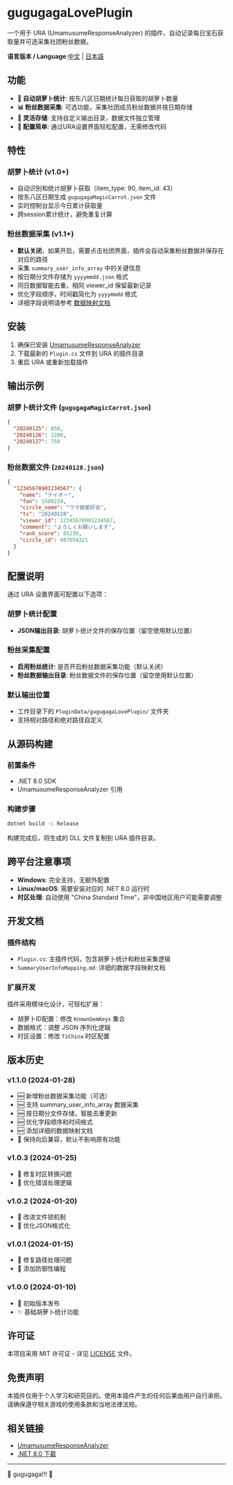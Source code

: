 # gugugagaLovePlugin

一个用于 URA (UmamusumeResponseAnalyzer) 的插件，自动记录每日宝石获取量并可选采集社团粉丝数据。

**语言版本 / Language**:[中文](README.md) | [日本語](README_JP.md)

## 功能

- **💎 自动胡萝卜统计**: 按东八区日期统计每日获取的胡萝卜数量
- **📊 粉丝数据采集**: 可选功能，采集社团成员粉丝数据并按日期存储
- **📁 灵活存储**: 支持自定义输出目录，数据文件独立管理
- **🔧 配置简单**: 通过URA设置界面轻松配置，无需修改代码

## 特性

### 胡萝卜统计 (v1.0+)
- 自动识别和统计胡萝卜获取（item_type: 90, item_id: 43）
- 按东八区日期生成 `gugugagaMagicCarrot.json` 文件
- 实时控制台显示今日累计获取量
- 跨session累计统计，避免重复计算

### 粉丝数据采集 (v1.1+) 
- **默认关闭**，如果开启，需要点击社团界面，插件会自动采集粉丝数据并保存在对应的路径
- 采集 `summary_user_info_array` 中的关键信息
- 按日期分文件存储为 `yyyymmdd.json` 格式
- 同日数据智能去重，相同 viewer_id 保留最新记录
- 优化字段顺序，时间戳简化为 `yyyymmdd` 格式
- 详细字段说明请参考 [数据映射文档](src/SummaryUserInfoMapping.md)

## 安装

1. 确保已安装 [UmamusumeResponseAnalyzer](https://github.com/UmamusumeResponseAnalyzer/UmamusumeResponseAnalyzer)
2. 下载最新的 `Plugin.cs` 文件到 URA 的插件目录
3. 重启 URA 或重新加载插件

## 输出示例

### 胡萝卜统计文件 (`gugugagaMagicCarrot.json`)
```json
{
  "20240125": 850,
  "20240126": 1200,
  "20240127": 750
}
```

### 粉丝数据文件 (`20240128.json`)
```json
{
  "12345678901234567": {
    "name": "テイオー",
    "fan": 1508234,
    "circle_name": "ウマ娘愛好会",
    "ts": "20240128",
    "viewer_id": 12345678901234567,
    "comment": "よろしくお願いします",
    "rank_score": 85230,
    "circle_id": 987654321
  }
}
```

## 配置说明

通过 URA 设置界面可配置以下选项：

### 胡萝卜统计配置
- **JSON输出目录**: 胡萝卜统计文件的保存位置（留空使用默认位置）

### 粉丝采集配置  
- **启用粉丝统计**: 是否开启粉丝数据采集功能（默认关闭）
- **粉丝数据输出目录**: 粉丝数据文件的保存位置（留空使用默认位置）

### 默认输出位置
- 工作目录下的 `PluginData/gugugagaLovePlugin/` 文件夹
- 支持相对路径和绝对路径自定义

## 从源码构建

### 前置条件
- .NET 8.0 SDK
- UmamusumeResponseAnalyzer 引用

### 构建步骤
```bash
dotnet build -c Release
```

构建完成后，将生成的 DLL 文件复制到 URA 插件目录。

## 跨平台注意事项

- **Windows**: 完全支持，无额外配置
- **Linux/macOS**: 需要安装对应的 .NET 8.0 运行时
- **时区处理**: 自动使用 "China Standard Time"，非中国地区用户可能需要调整

## 开发文档

### 插件结构
- `Plugin.cs`: 主插件代码，包含胡萝卜统计和粉丝采集逻辑
- `SummaryUserInfoMapping.md`: 详细的数据字段映射文档

### 扩展开发
插件采用模块化设计，可轻松扩展：
- 胡萝卜ID配置：修改 `KnownGemKeys` 集合
- 数据格式：调整 JSON 序列化逻辑  
- 时区设置：修改 `TzChina` 时区配置

## 版本历史

### v1.1.0 (2024-01-28)
- 🆕 新增粉丝数据采集功能（可选）
- 🆕 支持 summary_user_info_array 数据采集
- 🆕 按日期分文件存储，智能去重更新
- 🆕 优化字段顺序和时间格式
- 🆕 添加详细的数据映射文档
- 🔧 保持向后兼容，默认不影响原有功能

### v1.0.3 (2024-01-25)
- 🐛 修复时区转换问题
- 🔧 优化错误处理逻辑

### v1.0.2 (2024-01-20)
- 🔧 改进文件锁机制
- 🔧 优化JSON格式化

### v1.0.1 (2024-01-15)
- 🐛 修复路径处理问题
- 🔧 添加防御性编程

### v1.0.0 (2024-01-10)
- 🎉 初始版本发布
- ✨ 基础胡萝卜统计功能

## 许可证

本项目采用 MIT 许可证 - 详见 [LICENSE](LICENSE) 文件。

## 免责声明

本插件仅用于个人学习和研究目的。使用本插件产生的任何后果由用户自行承担。请确保遵守相关游戏的使用条款和当地法律法规。

## 相关链接

- [UmamusumeResponseAnalyzer](https://github.com/UmamusumeResponseAnalyzer/UmamusumeResponseAnalyzer)
- [.NET 8.0 下载](https://dotnet.microsoft.com/download/dotnet/8.0)

---

🐧 gugugaga!!! 🐧
